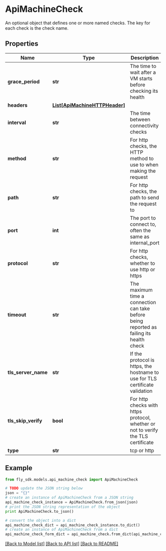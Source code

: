 # ApiMachineCheck

An optional object that defines one or more named checks. The key for each check is the check name.

## Properties

Name | Type | Description | Notes
------------ | ------------- | ------------- | -------------
**grace_period** | **str** | The time to wait after a VM starts before checking its health | [optional] 
**headers** | [**List[ApiMachineHTTPHeader]**](ApiMachineHTTPHeader.md) |  | [optional] 
**interval** | **str** | The time between connectivity checks | [optional] 
**method** | **str** | For http checks, the HTTP method to use to when making the request | [optional] 
**path** | **str** | For http checks, the path to send the request to | [optional] 
**port** | **int** | The port to connect to, often the same as internal_port | [optional] 
**protocol** | **str** | For http checks, whether to use http or https | [optional] 
**timeout** | **str** | The maximum time a connection can take before being reported as failing its health check | [optional] 
**tls_server_name** | **str** | If the protocol is https, the hostname to use for TLS certificate validation | [optional] 
**tls_skip_verify** | **bool** | For http checks with https protocol, whether or not to verify the TLS certificate | [optional] 
**type** | **str** | tcp or http | [optional] 

## Example

```python
from fly_sdk.models.api_machine_check import ApiMachineCheck

# TODO update the JSON string below
json = "{}"
# create an instance of ApiMachineCheck from a JSON string
api_machine_check_instance = ApiMachineCheck.from_json(json)
# print the JSON string representation of the object
print ApiMachineCheck.to_json()

# convert the object into a dict
api_machine_check_dict = api_machine_check_instance.to_dict()
# create an instance of ApiMachineCheck from a dict
api_machine_check_form_dict = api_machine_check.from_dict(api_machine_check_dict)
```
[[Back to Model list]](../README.md#documentation-for-models) [[Back to API list]](../README.md#documentation-for-api-endpoints) [[Back to README]](../README.md)


